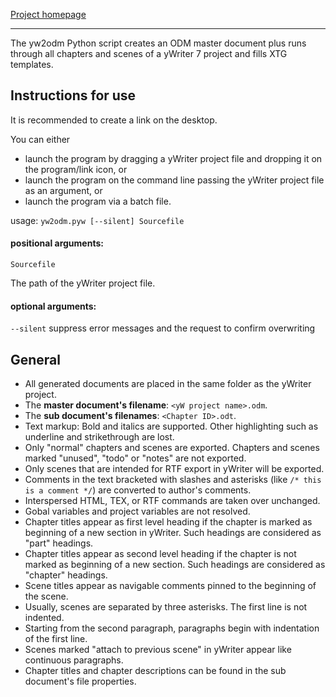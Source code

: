 [Project homepage](https://peter88213.github.io/yw2odm)

------------------------------------------------------------------

The yw2odm Python script creates an ODM master document plus runs through all chapters and scenes of a yWriter 7 project and fills XTG templates.

## Instructions for use

It is recommended to create a link on the desktop.

You can either

- launch the program by dragging a yWriter project file and dropping it on the program/link icon, or
- launch the program on the command line passing the yWriter project file as an argument, or
- launch the program via a batch file.


usage: `yw2odm.pyw [--silent] Sourcefile`

#### positional arguments:

`Sourcefile` 

The path of the yWriter project file.

#### optional arguments:

`--silent`  suppress error messages and the request to confirm overwriting


## General

-   All generated documents are placed in the same folder as the yWriter project.
-   The **master document's filename**: `<yW project name>.odm`.
-   The **sub document's filenames**: `<Chapter ID>.odt`.
-   Text markup: Bold and italics are supported. Other highlighting such
    as underline and strikethrough are lost.
-   Only "normal" chapters and scenes are exported. Chapters and
    scenes marked "unused", "todo" or "notes" are not exported.
-   Only scenes that are intended for RTF export in yWriter will be
    exported.
-   Comments in the text bracketed with slashes and asterisks (like
    `/* this is a comment */`) are converted to author's comments.
-   Interspersed HTML, TEX, or RTF commands are taken over unchanged.
-   Gobal variables and project variables are not resolved.
-   Chapter titles appear as first level heading if the chapter is
    marked as beginning of a new section in yWriter. Such headings are
    considered as "part" headings.
-   Chapter titles appear as second level heading if the chapter is not
    marked as beginning of a new section. Such headings are considered
    as "chapter" headings.
-   Scene titles appear as navigable comments pinned to the beginning of
    the scene.
-   Usually, scenes are separated by three asterisks. The first line is not
    indented.
-   Starting from the second paragraph, paragraphs begin with
    indentation of the first line.
-   Scenes marked "attach to previous scene" in yWriter appear like
    continuous paragraphs.
-   Chapter titles and chapter descriptions can be found in the sub document's
    file properties.
